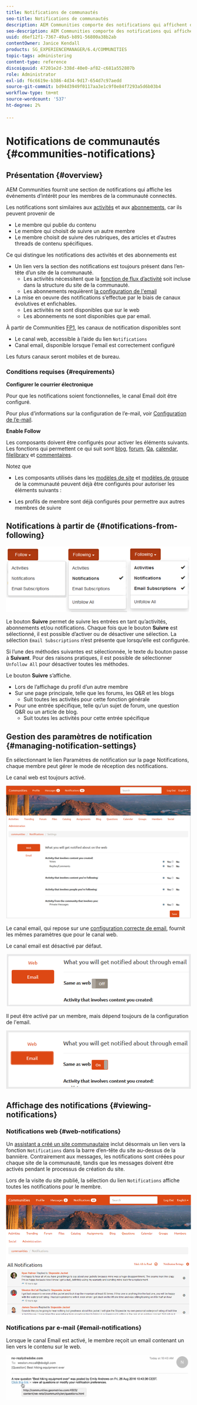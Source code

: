 ```yaml
---
title: Notifications de communautés
seo-title: Notifications de communautés
description: AEM Communities comporte des notifications qui affichent des événements présentant un intérêt pour le membre de la communauté connecté
seo-description: AEM Communities comporte des notifications qui affichent des événements présentant un intérêt pour le membre de la communauté connecté
uuid: d6ef12f1-7367-49a5-b891-56800a38b2ab
contentOwner: Janice Kendall
products: SG_EXPERIENCEMANAGER/6.4/COMMUNITIES
topic-tags: administering
content-type: reference
discoiquuid: 47201e2d-338d-40e0-af82-c681a552807b
role: Administrator
exl-id: f6c6619e-b386-4d34-9d17-654d7c97aedd
source-git-commit: bd94d3949f0117aa3e1c9f0e84f7293a5d6b03b4
workflow-type: tm+mt
source-wordcount: '537'
ht-degree: 2%

---
```


# Notifications de communautés {#communities-notifications}

## Présentation {#overview}

AEM Communities fournit une section de notifications qui affiche les événements d’intérêt pour les membres de la communauté connectés.

Les notifications sont similaires aux [activités](essentials-activities.md) et aux [abonnements](subscriptions.md), car ils peuvent provenir de

* Le membre qui publie du contenu
* Le membre qui choisit de suivre un autre membre
* Le membre choisit de suivre des rubriques, des articles et d’autres threads de contenu spécifiques.

Ce qui distingue les notifications des activités et des abonnements est

* Un lien vers la section des notifications est toujours présent dans l’en-tête d’un site de la communauté.
   * Les activités nécessitent que la [fonction de flux d’activité](functions.md#activity-stream-function) soit incluse dans la structure du site de la communauté.
   * Les abonnements requièrent [la configuration de l&#39;email](email.md)
* La mise en oeuvre des notifications s’effectue par le biais de canaux évolutives et enfichables.
   * Les activités ne sont disponibles que sur le web
   * Les abonnements ne sont disponibles que par email.

À partir de Communities [FP1](deploy-communities.md#latestfeaturepack), les canaux de notification disponibles sont

* Le canal web, accessible à l’aide du lien `Notifications`
* Canal email, disponible lorsque l&#39;email est correctement configuré

Les futurs canaux seront mobiles et de bureau.

### Conditions requises {#requirements}

**Configurer le courrier électronique**

Pour que les notifications soient fonctionnelles, le canal Email doit être configuré.

Pour plus d’informations sur la configuration de l’e-mail, voir [Configuration de l’e-mail](analytics.md).

**Enable Follow**

Les composants doivent être configurés pour activer les éléments suivants. Les fonctions qui permettent ce qui suit sont [blog](blog-feature.md), [forum](forum.md), [Qa](working-with-qna.md), [calendar](calendar.md), [filelibrary](file-library.md) et [commentaires](comments.md).

Notez que

* Les composants utilisés dans les [modèles de site](sites.md) et [modèles de groupe](tools-groups.md) de la communauté peuvent déjà être configurés pour autoriser les éléments suivants :

* Les profils de membre sont déjà configurés pour permettre aux autres membres de suivre

## Notifications à partir de {#notifications-from-following}

![chlimage_1-254](assets/chlimage_1-254.png)

Le bouton **Suivre** permet de suivre les entrées en tant qu’activités, abonnements et/ou notifications. Chaque fois que le bouton **Suivre** est sélectionné, il est possible d’activer ou de désactiver une sélection. La sélection `Email Subscriptions` n’est présente que lorsqu’elle est configurée.

Si l’une des méthodes suivantes est sélectionnée, le texte du bouton passe à **Suivant**. Pour des raisons pratiques, il est possible de sélectionner `Unfollow All` pour désactiver toutes les méthodes.

Le bouton **Suivre** s’affiche.

* Lors de l’affichage du profil d’un autre membre
* Sur une page principale, telle que les forums, les Q&amp;R et les blogs
   * Suit toutes les activités pour cette fonction générale
* Pour une entrée spécifique, telle qu’un sujet de forum, une question Q&amp;R ou un article de blog.
   * Suit toutes les activités pour cette entrée spécifique

## Gestion des paramètres de notification {#managing-notification-settings}

En sélectionnant le lien Paramètres de notification sur la page Notifications, chaque membre peut gérer le mode de réception des notifications.

Le canal web est toujours activé.

![chlimage_1-255](assets/chlimage_1-255.png)

Le canal email, qui repose sur une [configuration correcte de email](email.md), fournit les mêmes paramètres que pour le canal web.

Le canal email est désactivé par défaut.

![chlimage_1-256](assets/chlimage_1-256.png)

Il peut être activé par un membre, mais dépend toujours de la configuration de l&#39;email.

![chlimage_1-257](assets/chlimage_1-257.png)

## Affichage des notifications {#viewing-notifications}

### Notifications web {#web-notifications}

Un [assistant a créé un site communautaire](sites-console.md) inclut désormais un lien vers la fonction `Notifications` dans la barre d’en-tête du site au-dessus de la bannière. Contrairement aux messages, les notifications sont créées pour chaque site de la communauté, tandis que les messages doivent être activés pendant le processus de création du site.

Lors de la visite du site publié, la sélection du lien `Notifications` affiche toutes les notifications pour le membre.

![chlimage_1-258](assets/chlimage_1-258.png)

### Notifications par e-mail {#email-notifications}

Lorsque le canal Email est activé, le membre reçoit un email contenant un lien vers le contenu sur le web.

![chlimage_1-259](assets/chlimage_1-259.png)
